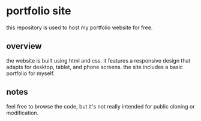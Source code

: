 # portfolio site

this repository is used to host my portfolio website for free.

## overview

the website is built using html and css. it features a responsive design that adapts for desktop, tablet, and phone screens. the site includes a basic portfolio for myself.

## notes

feel free to browse the code, but it's not really intended for public cloning or modification.
